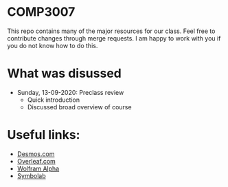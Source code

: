 # COMP3007

This repo contains many of the major resources for our class. Feel free to contribute changes through merge requests. I am happy to work with you if you do not know how to do this.

# What was disussed
- Sunday, 13-09-2020: Preclass review
  - Quick introduction
  - Discussed broad overview of course


# Useful links:

- [Desmos.com](https://www.desmos.com)
- [Overleaf.com](https://www.overleaf.com)
- [Wolfram Alpha](https://www.wolframalpha.com)
- [Symbolab](https://www.symbolab.com)

